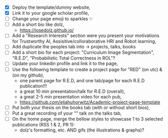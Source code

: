 - [x] Deploy the template/dummy website,
- [x] Link it to your google scholar profile,
- [ ] Change your page emoji to sparkles :sparkles:
- [ ] Add a short bio like dolz,
    - https://josedolz.github.io/ 
- [ ] Add a "Research Interests" section were you present your motivations for Trustworthy AI, Assisitive/colloraborative HRI and Robot learning,
- [ ] Add duplicate the peoples tab into -> projects, talks, books
- [ ] Add a short bio for each project: "Curriculum Image Segmentation", "R.E.D", "Probabilistic Total Correctness in ROL"?
- [ ] Update your linkedin profile and link it to the page,
- [ ] Use the following template to create a project page for "RED" (on utc) & (on my github),
     - one parent page for R.E.D, and one tab/page for each R.E.D publication!!!
     - a great 10 min presentation/talk for R.E.D (overall),
     - a great 2-5 min presentation video for each pub,
     - https://github.com/eliahuhorwitz/Academic-project-page-template
- [ ] Put both your thesis on the books tab (with or without short bios),
- [ ] Put a great recording of your "" talk on the talks tab,
- [ ] On the home page, merge the bellow styles to showcase 1 to 3 selected publications (RSS 1 & 2, PR 1):
     - dolz's formatting, etc. AND gifs (the illustrations & graphs)?

